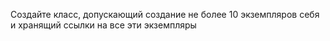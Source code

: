 ﻿Создайте класс, допускающий создание не более 10 экземпляров себя и хранящий ссылки на все эти экземпляры
